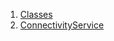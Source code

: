 1.  [Classes](services_third_party_service_connectivity_service/#classes)
2.  [ConnectivityService](services_third_party_service_connectivity_service/ConnectivityService-class.html)
